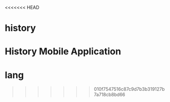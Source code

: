 <<<<<<< HEAD
# history
History Mobile Application
=======
# lang
>>>>>>> 010f7547516c87c9d7b3b319127b7a718cb8bd66
